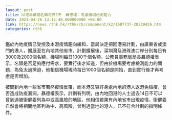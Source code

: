 ```yaml
---
layout: post
title: 回港易機場名額每日1千　聶德權：考慮機場檢測能力
date: 2021-04-26 13:12:48.000000000 +08:00
link: https://news.rthk.hk/rthk/ch/component/k2/1587737-20210426.htm
categories: rthk
---
```


鑑於內地疫情已受控及本港疫情趨向緩和，當局決定把回港易計劃，由廣東省或澳門的港人，擴展至在內地其他省市。計劃擴展後，深圳灣及港珠澳口岸分別每日有3000及2000個名額，機場則每日1000千個名額。公務員事務局局長聶德權表示，名額是否足夠應付需求，要實行後才知道，但由於機場要考慮檢測能力的問題，為免太過擠迫，他相信機場現時每日1000個名額是開始，直到實行後才再考慮是否增加。

被問到內地一些省市若然疫情反覆，而本港又容許身處內地的港人返港免檢疫，會否造成防疫漏洞，聶德權表示，計劃有列明，由內地回港的人士過去14日不可以曾到過被衞健委列為中或高風險的地區，他相信若果有內地省市出現疫情，衞健委自然會將相關地區列為中、高風險，曾到過當地的港人，已不符合計劃的指明條件。
